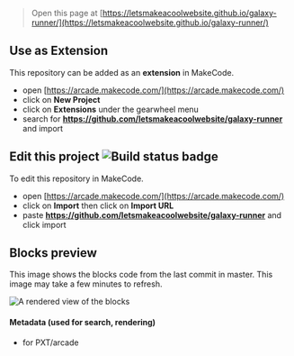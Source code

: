  


> Open this page at [https://letsmakeacoolwebsite.github.io/galaxy-runner/](https://letsmakeacoolwebsite.github.io/galaxy-runner/)

## Use as Extension

This repository can be added as an **extension** in MakeCode.

* open [https://arcade.makecode.com/](https://arcade.makecode.com/)
* click on **New Project**
* click on **Extensions** under the gearwheel menu
* search for **https://github.com/letsmakeacoolwebsite/galaxy-runner** and import

## Edit this project ![Build status badge](https://github.com/letsmakeacoolwebsite/galaxy-runner/workflows/MakeCode/badge.svg)

To edit this repository in MakeCode.

* open [https://arcade.makecode.com/](https://arcade.makecode.com/)
* click on **Import** then click on **Import URL**
* paste **https://github.com/letsmakeacoolwebsite/galaxy-runner** and click import

## Blocks preview

This image shows the blocks code from the last commit in master.
This image may take a few minutes to refresh.

![A rendered view of the blocks](https://github.com/letsmakeacoolwebsite/galaxy-runner/raw/master/.github/makecode/blocks.png)

#### Metadata (used for search, rendering)

* for PXT/arcade
<script src="https://makecode.com/gh-pages-embed.js"></script><script>makeCodeRender("{{ site.makecode.home_url }}", "{{ site.github.owner_name }}/{{ site.github.repository_name }}");</script>

